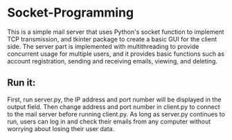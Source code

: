 # Socket-Programming

This is a simple mail server that uses Python's socket function to implement TCP transmission, and tkinter package to create a basic GUI for the client side. The server part is implemented with multithreading to provide concurrent usage for multiple users, and it provides basic functions such as account registration, sending and receiving emails, viewing, and deleting.

## Run it:

First, run server.py, the IP address and port number will be displayed in the output field. Then change address and port number in client.py to connect to the mail server before running client.py. As long as server.py continues to run, users can log in and check their emails from any computer without worrying about losing their user data.
